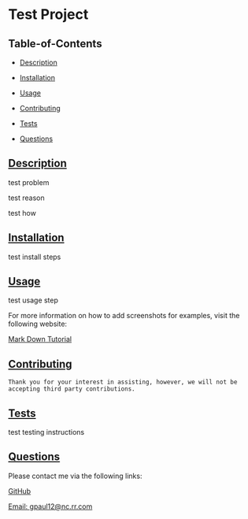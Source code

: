 
  # Test Project

   

  ## Table-of-Contents

  * [Description](#description)
  * [Installation](#installation)
  * [Usage](#usage)
   
  * [Contributing](#contributing)
  * [Tests](#test)
  * [Questions](#questions)

  ## [Description](#table-of-contents)

  test problem

  test reason

  test how

  ## [Installation](#table-of-contents)

  test install steps

  ## [Usage](#table-of-contents)

  test usage step

  For more information on how to add screenshots for examples, visit the following website:
  
  [Mark Down Tutorial](https://agea.github.io/tutorial.md/)

   

  ## [Contributing](#table-of-contents)

  
    Thank you for your interest in assisting, however, we will not be accepting third party contributions.
    

  ## [Tests](#table-of-contents)

  test testing instructions

  ## [Questions](#table-of-contents)

  Please contact me via the following links:

  [GitHub](https://github.com/gpaul12)

  [Email: gpaul12@nc.rr.com](mailto:gpaul12@nc.rr.com)
